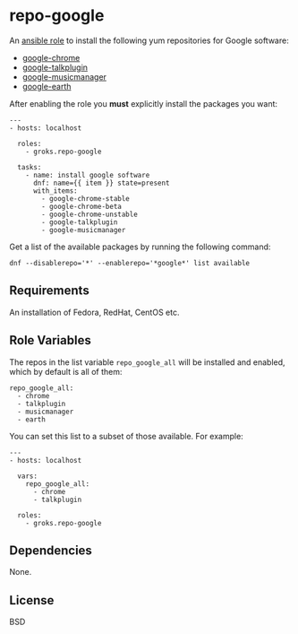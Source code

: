 repo-google
========

An [ansible role](https://galaxy.ansible.com/list#/roles/200) to install
the following yum repositories for Google software:

- [google-chrome](https://www.google.com/intl/en/chrome/browser/)
- [google-talkplugin](https://www.google.com/tools/dlpage/hangoutplugin)
- [google-musicmanager](https://play.google.com/music/listen#/manager)
- [google-earth](http://www.google.com/earth/)

After enabling the role you **must** explicitly install the packages you want:

    ---
    - hosts: localhost

      roles:
        - groks.repo-google

      tasks:
        - name: install google software
          dnf: name={{ item }} state=present
          with_items:
            - google-chrome-stable
            - google-chrome-beta
            - google-chrome-unstable
            - google-talkplugin
            - google-musicmanager

Get a list of the available packages by running the following command:

    dnf --disablerepo='*' --enablerepo='*google*' list available

Requirements
------------

An installation of Fedora, RedHat, CentOS etc.

Role Variables
--------------

The repos in the list variable `repo_google_all` will be installed and enabled,
which by default is all of them:

    repo_google_all:
      - chrome
      - talkplugin
      - musicmanager
      - earth

You can set this list to a subset of those available. For example:

    ---
    - hosts: localhost

      vars:
        repo_google_all:
          - chrome
          - talkplugin

      roles:
        - groks.repo-google

Dependencies
------------

None.

License
-------

BSD
